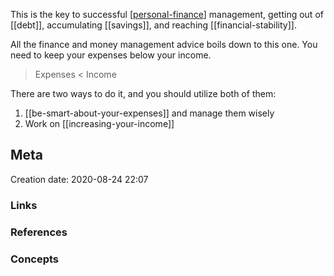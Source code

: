 This is the key to successful [[personal-finance]] management, getting out of [[debt]], accumulating [[savings]], and reaching [[financial-stability]].

All the finance and money management advice boils down to this one. You need to keep your expenses below your income.

> Expenses < Income

There are two ways to do it, and you should utilize both of them:

1. [[be-smart-about-your-expenses]] and manage them wisely
2. Work on [[increasing-your-income]]

## Meta
Creation date: 2020-08-24 22:07

### Links


### References


### Concepts

[//begin]: # "Autogenerated link references for markdown compatibility"
[personal-finance]: personal-finance "personal-finance"
[//end]: # "Autogenerated link references"